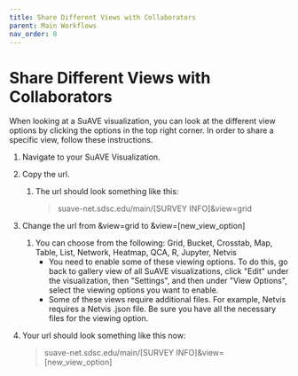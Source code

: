 ```yaml
---
title: Share Different Views with Collaborators
parent: Main Workflows
nav_order: 8
---
```


# Share Different Views with Collaborators

When looking at a SuAVE visualization, you can look at the different view options by clicking the options in the top right corner. In order to share a specific view, follow these instructions.

1. Navigate to your SuAVE Visualization.

2. Copy the url.

   1. The url should look something like this: 

      > suave-net.sdsc.edu/main/[SURVEY INFO]&view=grid

3. Change the url from &view=grid to &view=[new_view_option]
   1. You can choose from the following: Grid, Bucket, Crosstab, Map, Table, List, Network, Heatmap, QCA, R, Jupyter, Netvis
      - You need to enable some of these viewing options. To do this, go back to gallery view of all SuAVE visualizations, click "Edit" under the visualization, then "Settings", and then under "View Options", select the viewing options you want to enable.
      - Some of these views require additional files. For example, Netvis requires a Netvis .json file. Be sure you have all the necessary files for the viewing option.

4. Your url should look something like this now:

   > suave-net.sdsc.edu/main/[SURVEY INFO]&view=[new_view_option]
